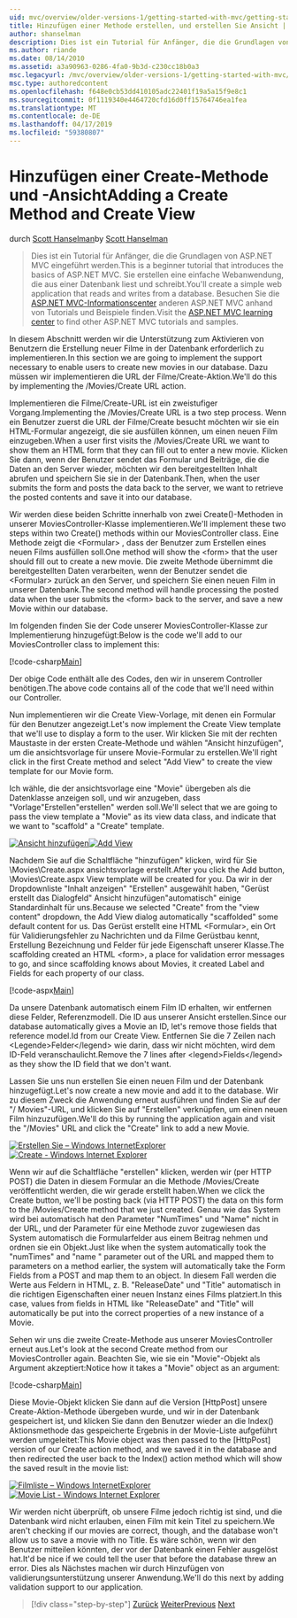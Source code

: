 ```yaml
---
uid: mvc/overview/older-versions-1/getting-started-with-mvc/getting-started-with-mvc-part6
title: Hinzufügen einer Methode erstellen, und erstellen Sie Ansicht | Microsoft-Dokumentation
author: shanselman
description: Dies ist ein Tutorial für Anfänger, die die Grundlagen von ASP.NET MVC eingeführt werden. Erstellen Sie eine einfache Webanwendung, die aus einer Datenbank liest und schreibt.
ms.author: riande
ms.date: 08/14/2010
ms.assetid: a3a90963-0286-4fa0-9b3d-c230cc18b0a3
msc.legacyurl: /mvc/overview/older-versions-1/getting-started-with-mvc/getting-started-with-mvc-part6
msc.type: authoredcontent
ms.openlocfilehash: f648e0cb53dd410105adc22401f19a5a15f9e8c1
ms.sourcegitcommit: 0f1119340e4464720cfd16d0ff15764746ea1fea
ms.translationtype: MT
ms.contentlocale: de-DE
ms.lasthandoff: 04/17/2019
ms.locfileid: "59380807"
---
```

# <a name="adding-a-create-method-and-create-view"></a><span data-ttu-id="46e6a-104">Hinzufügen einer Create-Methode und -Ansicht</span><span class="sxs-lookup"><span data-stu-id="46e6a-104">Adding a Create Method and Create View</span></span>

<span data-ttu-id="46e6a-105">durch [Scott Hanselman](https://github.com/shanselman)</span><span class="sxs-lookup"><span data-stu-id="46e6a-105">by [Scott Hanselman](https://github.com/shanselman)</span></span>

> <span data-ttu-id="46e6a-106">Dies ist ein Tutorial für Anfänger, die die Grundlagen von ASP.NET MVC eingeführt werden.</span><span class="sxs-lookup"><span data-stu-id="46e6a-106">This is a beginner tutorial that introduces the basics of ASP.NET MVC.</span></span> <span data-ttu-id="46e6a-107">Sie erstellen eine einfache Webanwendung, die aus einer Datenbank liest und schreibt.</span><span class="sxs-lookup"><span data-stu-id="46e6a-107">You'll create a simple web application that reads and writes from a database.</span></span> <span data-ttu-id="46e6a-108">Besuchen Sie die [ASP.NET MVC-Informationscenter](../../../index.md) anderen ASP.NET MVC anhand von Tutorials und Beispiele finden.</span><span class="sxs-lookup"><span data-stu-id="46e6a-108">Visit the [ASP.NET MVC learning center](../../../index.md) to find other ASP.NET MVC tutorials and samples.</span></span>


<span data-ttu-id="46e6a-109">In diesem Abschnitt werden wir die Unterstützung zum Aktivieren von Benutzern die Erstellung neuer Filme in der Datenbank erforderlich zu implementieren.</span><span class="sxs-lookup"><span data-stu-id="46e6a-109">In this section we are going to implement the support necessary to enable users to create new movies in our database.</span></span> <span data-ttu-id="46e6a-110">Dazu müssen wir implementieren die URL der Filme/Create-Aktion.</span><span class="sxs-lookup"><span data-stu-id="46e6a-110">We'll do this by implementing the /Movies/Create URL action.</span></span>

<span data-ttu-id="46e6a-111">Implementieren die Filme/Create-URL ist ein zweistufiger Vorgang.</span><span class="sxs-lookup"><span data-stu-id="46e6a-111">Implementing the /Movies/Create URL is a two step process.</span></span> <span data-ttu-id="46e6a-112">Wenn ein Benutzer zuerst die URL der Filme/Create besucht möchten wir sie ein HTML-Formular angezeigt, die sie ausfüllen können, um einen neuen Film einzugeben.</span><span class="sxs-lookup"><span data-stu-id="46e6a-112">When a user first visits the /Movies/Create URL we want to show them an HTML form that they can fill out to enter a new movie.</span></span> <span data-ttu-id="46e6a-113">Klicken Sie dann, wenn der Benutzer sendet das Formular und Beiträge, die die Daten an den Server wieder, möchten wir den bereitgestellten Inhalt abrufen und speichern Sie sie in der Datenbank.</span><span class="sxs-lookup"><span data-stu-id="46e6a-113">Then, when the user submits the form and posts the data back to the server, we want to retrieve the posted contents and save it into our database.</span></span>

<span data-ttu-id="46e6a-114">Wir werden diese beiden Schritte innerhalb von zwei Create()-Methoden in unserer MoviesController-Klasse implementieren.</span><span class="sxs-lookup"><span data-stu-id="46e6a-114">We'll implement these two steps within two Create() methods within our MoviesController class.</span></span> <span data-ttu-id="46e6a-115">Eine Methode zeigt die &lt;Formular&gt; , dass der Benutzer zum Erstellen eines neuen Films ausfüllen soll.</span><span class="sxs-lookup"><span data-stu-id="46e6a-115">One method will show the &lt;form&gt; that the user should fill out to create a new movie.</span></span> <span data-ttu-id="46e6a-116">Die zweite Methode übernimmt die bereitgestellten Daten verarbeiten, wenn der Benutzer sendet die &lt;Formular&gt; zurück an den Server, und speichern Sie einen neuen Film in unserer Datenbank.</span><span class="sxs-lookup"><span data-stu-id="46e6a-116">The second method will handle processing the posted data when the user submits the &lt;form&gt; back to the server, and save a new Movie within our database.</span></span>

<span data-ttu-id="46e6a-117">Im folgenden finden Sie der Code unserer MoviesController-Klasse zur Implementierung hinzugefügt:</span><span class="sxs-lookup"><span data-stu-id="46e6a-117">Below is the code we'll add to our MoviesController class to implement this:</span></span>

[!code-csharp[Main](getting-started-with-mvc-part6/samples/sample1.cs)]

<span data-ttu-id="46e6a-118">Der obige Code enthält alle des Codes, den wir in unserem Controller benötigen.</span><span class="sxs-lookup"><span data-stu-id="46e6a-118">The above code contains all of the code that we'll need within our Controller.</span></span>

<span data-ttu-id="46e6a-119">Nun implementieren wir die Create View-Vorlage, mit denen ein Formular für den Benutzer angezeigt.</span><span class="sxs-lookup"><span data-stu-id="46e6a-119">Let's now implement the Create View template that we'll use to display a form to the user.</span></span> <span data-ttu-id="46e6a-120">Wir klicken Sie mit der rechten Maustaste in der ersten Create-Methode und wählen "Ansicht hinzufügen", um die ansichtsvorlage für unsere Movie-Formular zu erstellen.</span><span class="sxs-lookup"><span data-stu-id="46e6a-120">We'll right click in the first Create method and select "Add View" to create the view template for our Movie form.</span></span>

<span data-ttu-id="46e6a-121">Ich wähle, die der ansichtsvorlage eine "Movie" übergeben als die Datenklasse anzeigen soll, und wir anzugeben, dass "Vorlage"Erstellen"erstellen" werden soll.</span><span class="sxs-lookup"><span data-stu-id="46e6a-121">We'll select that we are going to pass the view template a "Movie" as its view data class, and indicate that we want to "scaffold" a "Create" template.</span></span>

<span data-ttu-id="46e6a-122">[![Ansicht hinzufügen](getting-started-with-mvc-part6/_static/image2.png)](getting-started-with-mvc-part6/_static/image1.png)</span><span class="sxs-lookup"><span data-stu-id="46e6a-122">[![Add View](getting-started-with-mvc-part6/_static/image2.png)](getting-started-with-mvc-part6/_static/image1.png)</span></span>

<span data-ttu-id="46e6a-123">Nachdem Sie auf die Schaltfläche "hinzufügen" klicken, wird für Sie \Movies\Create.aspx ansichtsvorlage erstellt.</span><span class="sxs-lookup"><span data-stu-id="46e6a-123">After you click the Add button, \Movies\Create.aspx View template will be created for you.</span></span> <span data-ttu-id="46e6a-124">Da wir in der Dropdownliste "Inhalt anzeigen" "Erstellen" ausgewählt haben, "Gerüst erstellt das Dialogfeld" Ansicht hinzufügen"automatisch" einige Standardinhalt für uns.</span><span class="sxs-lookup"><span data-stu-id="46e6a-124">Because we selected "Create" from the "view content" dropdown, the Add View dialog automatically "scaffolded" some default content for us.</span></span> <span data-ttu-id="46e6a-125">Das Gerüst erstellt eine HTML &lt;Formular&gt;, ein Ort für Validierungsfehler zu Nachrichten und da Filme Gerüstbau kennt, Erstellung Bezeichnung und Felder für jede Eigenschaft unserer Klasse.</span><span class="sxs-lookup"><span data-stu-id="46e6a-125">The scaffolding created an HTML &lt;form&gt;, a place for validation error messages to go, and since scaffolding knows about Movies, it created Label and Fields for each property of our class.</span></span>

[!code-aspx[Main](getting-started-with-mvc-part6/samples/sample2.aspx)]

<span data-ttu-id="46e6a-126">Da unsere Datenbank automatisch einem Film ID erhalten, wir entfernen diese Felder, Referenzmodell. Die ID aus unserer Ansicht erstellen.</span><span class="sxs-lookup"><span data-stu-id="46e6a-126">Since our database automatically gives a Movie an ID, let's remove those fields that reference model.Id from our Create View.</span></span> <span data-ttu-id="46e6a-127">Entfernen Sie die 7 Zeilen nach &lt;Legende&gt;Felder&lt;/legend&gt; wie darin, dass wir nicht möchten, wird dem ID-Feld veranschaulicht.</span><span class="sxs-lookup"><span data-stu-id="46e6a-127">Remove the 7 lines after &lt;legend&gt;Fields&lt;/legend&gt; as they show the ID field that we don't want.</span></span>

<span data-ttu-id="46e6a-128">Lassen Sie uns nun erstellen Sie einen neuen Film und der Datenbank hinzugefügt.</span><span class="sxs-lookup"><span data-stu-id="46e6a-128">Let's now create a new movie and add it to the database.</span></span> <span data-ttu-id="46e6a-129">Wir zu diesem Zweck die Anwendung erneut ausführen und finden Sie auf der "/ Movies"-URL, und klicken Sie auf "Erstellen" verknüpfen, um einen neuen Film hinzuzufügen.</span><span class="sxs-lookup"><span data-stu-id="46e6a-129">We'll do this by running the application again and visit the "/Movies" URL and click the "Create" link to add a new Movie.</span></span>

<span data-ttu-id="46e6a-130">[![Erstellen Sie – Windows InternetExplorer](getting-started-with-mvc-part6/_static/image4.png)](getting-started-with-mvc-part6/_static/image3.png)</span><span class="sxs-lookup"><span data-stu-id="46e6a-130">[![Create - Windows Internet Explorer](getting-started-with-mvc-part6/_static/image4.png)](getting-started-with-mvc-part6/_static/image3.png)</span></span>

<span data-ttu-id="46e6a-131">Wenn wir auf die Schaltfläche "erstellen" klicken, werden wir (per HTTP POST) die Daten in diesem Formular an die Methode /Movies/Create veröffentlicht werden, die wir gerade erstellt haben.</span><span class="sxs-lookup"><span data-stu-id="46e6a-131">When we click the Create button, we'll be posting back (via HTTP POST) the data on this form to the /Movies/Create method that we just created.</span></span> <span data-ttu-id="46e6a-132">Genau wie das System wird bei automatisch hat den Parameter "NumTimes" und "Name" nicht in der URL, und der Parameter für eine Methode zuvor zugewiesen das System automatisch die Formularfelder aus einem Beitrag nehmen und ordnen sie ein Objekt.</span><span class="sxs-lookup"><span data-stu-id="46e6a-132">Just like when the system automatically took the "numTimes" and "name " parameter out of the URL and mapped them to parameters on a method earlier, the system will automatically take the Form Fields from a POST and map them to an object.</span></span> <span data-ttu-id="46e6a-133">In diesem Fall werden die Werte aus Feldern in HTML, z. B. "ReleaseDate" und "Title" automatisch in die richtigen Eigenschaften einer neuen Instanz eines Films platziert.</span><span class="sxs-lookup"><span data-stu-id="46e6a-133">In this case, values from fields in HTML like "ReleaseDate" and "Title" will automatically be put into the correct properties of a new instance of a Movie.</span></span>

<span data-ttu-id="46e6a-134">Sehen wir uns die zweite Create-Methode aus unserer MoviesController erneut aus.</span><span class="sxs-lookup"><span data-stu-id="46e6a-134">Let's look at the second Create method from our MoviesController again.</span></span> <span data-ttu-id="46e6a-135">Beachten Sie, wie sie ein "Movie"-Objekt als Argument akzeptiert:</span><span class="sxs-lookup"><span data-stu-id="46e6a-135">Notice how it takes a "Movie" object as an argument:</span></span>

[!code-csharp[Main](getting-started-with-mvc-part6/samples/sample3.cs)]

<span data-ttu-id="46e6a-136">Diese Movie-Objekt klicken Sie dann auf die Version [HttpPost] unsere Create-Aktion-Methode übergeben wurde, und wir in der Datenbank gespeichert ist, und klicken Sie dann den Benutzer wieder an die Index() Aktionsmethode das gespeicherte Ergebnis in der Movie-Liste aufgeführt werden umgeleitet:</span><span class="sxs-lookup"><span data-stu-id="46e6a-136">This Movie object was then passed to the [HttpPost] version of our Create action method, and we saved it in the database and then redirected the user back to the Index() action method which will show the saved result in the movie list:</span></span>

<span data-ttu-id="46e6a-137">[![Filmliste – Windows InternetExplorer](getting-started-with-mvc-part6/_static/image6.png)](getting-started-with-mvc-part6/_static/image5.png)</span><span class="sxs-lookup"><span data-stu-id="46e6a-137">[![Movie List - Windows Internet Explorer](getting-started-with-mvc-part6/_static/image6.png)](getting-started-with-mvc-part6/_static/image5.png)</span></span>

<span data-ttu-id="46e6a-138">Wir werden nicht überprüft, ob unsere Filme jedoch richtig ist sind, und die Datenbank wird nicht erlauben, einen Film mit kein Titel zu speichern.</span><span class="sxs-lookup"><span data-stu-id="46e6a-138">We aren't checking if our movies are correct, though, and the database won't allow us to save a movie with no Title.</span></span> <span data-ttu-id="46e6a-139">Es wäre schön, wenn wir den Benutzer mitteilen könnten, der vor der Datenbank einen Fehler ausgelöst hat.</span><span class="sxs-lookup"><span data-stu-id="46e6a-139">It'd be nice if we could tell the user that before the database threw an error.</span></span> <span data-ttu-id="46e6a-140">Dies als Nächstes machen wir durch Hinzufügen von validierungsunterstützung unserer Anwendung.</span><span class="sxs-lookup"><span data-stu-id="46e6a-140">We'll do this next by adding validation support to our application.</span></span>

> [!div class="step-by-step"]
> <span data-ttu-id="46e6a-141">[Zurück](getting-started-with-mvc-part5.md)
> [Weiter](getting-started-with-mvc-part7.md)</span><span class="sxs-lookup"><span data-stu-id="46e6a-141">[Previous](getting-started-with-mvc-part5.md)
[Next](getting-started-with-mvc-part7.md)</span></span>
